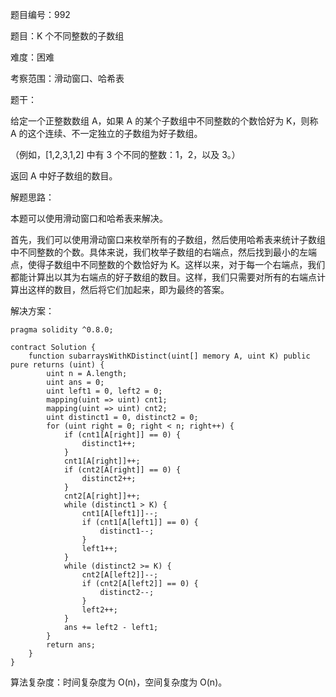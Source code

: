 题目编号：992

题目：K 个不同整数的子数组

难度：困难

考察范围：滑动窗口、哈希表

题干：

给定一个正整数数组 A，如果 A 的某个子数组中不同整数的个数恰好为 K，则称 A 的这个连续、不一定独立的子数组为好子数组。

（例如，[1,2,3,1,2] 中有 3 个不同的整数：1，2，以及 3。）

返回 A 中好子数组的数目。

解题思路：

本题可以使用滑动窗口和哈希表来解决。

首先，我们可以使用滑动窗口来枚举所有的子数组，然后使用哈希表来统计子数组中不同整数的个数。具体来说，我们枚举子数组的右端点，然后找到最小的左端点，使得子数组中不同整数的个数恰好为 K。这样以来，对于每一个右端点，我们都能计算出以其为右端点的好子数组的数目。这样，我们只需要对所有的右端点计算出这样的数目，然后将它们加起来，即为最终的答案。

解决方案：

```solidity
pragma solidity ^0.8.0;

contract Solution {
    function subarraysWithKDistinct(uint[] memory A, uint K) public pure returns (uint) {
        uint n = A.length;
        uint ans = 0;
        uint left1 = 0, left2 = 0;
        mapping(uint => uint) cnt1;
        mapping(uint => uint) cnt2;
        uint distinct1 = 0, distinct2 = 0;
        for (uint right = 0; right < n; right++) {
            if (cnt1[A[right]] == 0) {
                distinct1++;
            }
            cnt1[A[right]]++;
            if (cnt2[A[right]] == 0) {
                distinct2++;
            }
            cnt2[A[right]]++;
            while (distinct1 > K) {
                cnt1[A[left1]]--;
                if (cnt1[A[left1]] == 0) {
                    distinct1--;
                }
                left1++;
            }
            while (distinct2 >= K) {
                cnt2[A[left2]]--;
                if (cnt2[A[left2]] == 0) {
                    distinct2--;
                }
                left2++;
            }
            ans += left2 - left1;
        }
        return ans;
    }
}
```

算法复杂度：时间复杂度为 O(n)，空间复杂度为 O(n)。